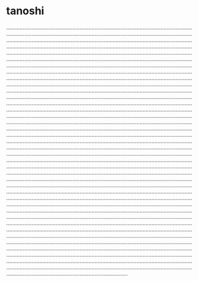 # tanoshi

.....................................................................................................................................................................................................................................................................................................................................................................................................................................................................................................................................................................................................................................................................................................................................................................................................................................................................................................................................................................................................................................................................................................................................................................................................................................................................................................................................................................................................................................................................................................................................................................................................................................................................................................................................................................................................................................................................................................................................................................................................................................................................................................................................................................................................................................................................................................................................................................................................................................................................................................................................................................................................................................................................................................................................................................................................................................................................................................................................................................................................................................................................................................................................................................................................................................................................................................................................................................................................................................................................................................................................................................................................................................................................................................................................................................................................................................................................................................................................................................................................................................................................................................................................................................................................................................................................................................................................................................................................................................................................................................................................................................................................................................................................................................................................................................................................................................................................................................................................................................................................................................................................................................................